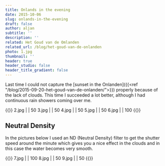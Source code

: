 ```yaml
---
title: Onlands in the evening
date: 2015-10-06
slug: onlands-in-the-evening
draft: false
author: aljan
subtitle: ''
description: ''
related: Het Goud van de Omlanden
related_url: /blog/het-goud-van-de-onlanden
photo: 1.jpg
thumbnail: ''
header: true
header_studio: false
header_title_gradient: false
---
```


Last time I could not capture the [sunset in the Onlanden]({{<ref "/blog/2015-09-20-het-goud-van-de-onlanden/">}}) properly because of the lack of clouds. This time I succeeded a lot better, although I had continuous rain showers coming over me.

{{<photos>}}
2.jpg |  | 50
3.jpg |  | 50
4.jpg |  | 50
5.jpg |  | 50
6.jpg |  | 100
{{</photos>}}

## Neutral Density
In the pictures below I used an ND (Neutral Density) filter to get the shutter speed around the minute which gives you a nice effect in the clouds and in this case the water becomes very smooth.

{{<photos footnote="Alle foto’s zijn geschoten met de Canon 6D met de Canon 25mm F2.8 IS USM." >}}
7.jpg |  | 100
8.jpg |  | 50
9.jpg |  | 50
{{</photos>}}